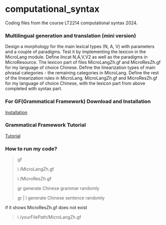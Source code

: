 # computational_syntax
Coding files from the course LT2214 computational syntax 2024.

### Multilingual generation and translation (mini version)

Design a morphology for the main lexical types (N, A, V) with parameters and a couple of paradigms. Test it by implementing the lexicon in the MicroLang module. Define lincat N,A,V,V2 as well as the paradigms in MicroResource. The lexicon part of files MicroLangZh.gf and MicroResZh.gf for my language of choice Chinese. 
Define the linearization types of main phrasal categories - the remaining categories in MicroLang. Define the rest of the linearization rules in MicroLang. MicroLangZh.gf and MicroResZh.gf for my language of choice Chinese, with the lexicon part from above completed with syntax part.


### For GF(Grammatical Framework) Download and Installation
[Installation](https://www.grammaticalframework.org/download/index-3.11.html)

### Grammatical Framework Tutorial
[Tutorial](https://www.grammaticalframework.org/doc/tutorial/gf-tutorial.html#toc8)

### How to run my code?
> gf
> 
> i /MicroLangZh.gf
> 
> i /MicroResZh.gf
> 
> gr            generate Chinese grammar randomly
> 
> gr | l        generate Chinese sentence randomly

if it shows MicroResZh.gf does not exist
> i /yourFilePath/MicroLangZh.gf

